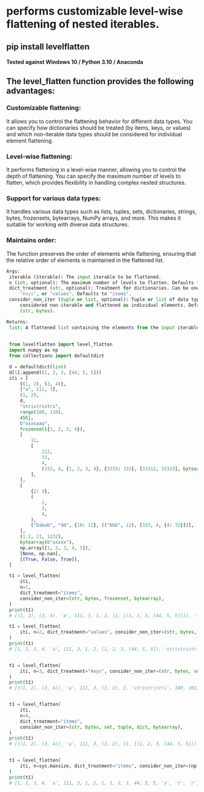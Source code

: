 # performs customizable level-wise flattening of nested iterables.

## pip install levelflatten 

#### Tested against Windows 10 / Python 3.10 / Anaconda 


## The level_flatten function provides the following advantages:

### Customizable flattening: 

It allows you to control the flattening behavior for different data types. 
You can specify how dictionaries should be treated (by items, keys, or values) 
and which non-iterable data types should be considered for individual element flattening.

### Level-wise flattening: 

It performs flattening in a level-wise manner, allowing you to control the depth of 
flattening. You can specify the maximum number of levels to flatten, which provides 
flexibility in handling complex nested structures.

### Support for various data types: 

It handles various data types such as lists, tuples, sets, dictionaries, strings, bytes, 
frozensets, bytearrays, NumPy arrays, and more. 
This makes it suitable for working with diverse data structures.

### Maintains order: 

The function preserves the order of elements while flattening, 
ensuring that the relative order of elements is maintained in the flattened list.

```python
Args:
 iterable (iterable): The input iterable to be flattened.
 n (int, optional): The maximum number of levels to flatten. Defaults to sys.maxsize.
 dict_treatment (str, optional): Treatment for dictionaries. Can be one of "items",
	 "keys", or "values". Defaults to "items".
 consider_non_iter (tuple or list, optional): Tuple or list of data types to be
	 considered non-iterable and flattened as individual elements. Defaults to
	 (str, bytes).

Returns:
 list: A flattened list containing the elements from the input iterable.
 
 
 from levelflatten import level_flatten
 import numpy as np
 from collections import defaultdict

 d = defaultdict(list)
 d[1].append((1, 2, 3, [44, 5, 5]))
 iti = [
	 {(1, 2), (3, 4)},
	 ["a", 111, 3],
	 (1, 2),
	 d,
	 "stristristri",
	 range(100, 110),
	 455j,
	 b"xxxxaaa",
	 frozenset({1, 2, 3, 4}),
	 [
		 11,
		 [
			 222,
			 33,
			 4,
			 (333, 4, {1, 2, 3, 4}, {3333: 333}, [33312, 33323], bytearray(b"xxxxx")),
		 ],
	 ],
	 [
		 {2: 3},
		 (
			 2,
			 3,
			 4,
		 ),
		 ["babab", "dd", {10: 12}, (("bbb", 12), [333, 4, {4: 32}])],
	 ],
	 (1.2, 11, 1232),
	 bytearray(b"xxxxx"),
	 np.array([1, 2, 3, 4, 5]),
	 [None, np.nan],
	 [[True, False, True]],
 ]

 t1 = level_flatten(
	 iti,
	 n=1,
	 dict_treatment="items",
	 consider_non_iter=(str, bytes, frozenset, bytearray),
 )
 print(t1)
 # [(1, 2), (3, 4), 'a', 111, 3, 1, 2, (1, [(1, 2, 3, [44, 5, 5])]), 'stristristri', 100, 101, 102, 103, 104, 105, 106, 107, 108, 109, 455j, b'xxxxaaa', frozenset({1, 2, 3, 4}), 11, [222, 33, 4, (333, 4, {1, 2, 3, 4}, {3333: 333}, [33312, 33323], bytearray(b'xxxxx'))], {2: 3}, (2, 3, 4), ['babab', 'dd', {10: 12}, (('bbb', 12), [333, 4, {4: 32}])], 1.2, 11, 1232, bytearray(b'xxxxx'), 1, 2, 3, 4, 5, None, nan, [True, False, True]]

 t1 = level_flatten(
	 iti, n=2, dict_treatment="values", consider_non_iter=(str, bytes, dict)
 )
 print(t1)
 # [1, 2, 3, 4, 'a', 111, 3, 1, 2, (1, 2, 3, [44, 5, 5]), 'stristristri', 100, 101, 102, 103, 104, 105, 106, 107, 108, 109, 455j, b'xxxxaaa', 1, 2, 3, 4, 11, 222, 33, 4, (333, 4, {1, 2, 3, 4}, {3333: 333}, [33312, 33323], bytearray(b'xxxxx')), {2: 3}, 2, 3, 4, 'babab', 'dd', {10: 12}, (('bbb', 12), [333, 4, {4: 32}]), 1.2, 11, 1232, 120, 120, 120, 120, 120, 1, 2, 3, 4, 5, None, nan, True, False, True]


 t1 = level_flatten(
	 iti, n=3, dict_treatment="keys", consider_non_iter=(str, bytes, set, tuple)
 )
 print(t1)
 # [{(1, 2), (3, 4)}, 'a', 111, 3, (1, 2), 1, 'stristristri', 100, 101, 102, 103, 104, 105, 106, 107, 108, 109, 455j, b'xxxxaaa', 1, 2, 3, 4, 11, 222, 33, 4, (333, 4, {1, 2, 3, 4}, {3333: 333}, [33312, 33323], bytearray(b'xxxxx')), 2, (2, 3, 4), 'babab', 'dd', 10, (('bbb', 12), [333, 4, {4: 32}]), (1.2, 11, 1232), 120, 120, 120, 120, 120, 1, 2, 3, 4, 5, None, nan, True, False, True]


 t1 = level_flatten(
	 iti,
	 n=4,
	 dict_treatment="items",
	 consider_non_iter=(str, bytes, set, tuple, dict, bytearray),
 )
 print(t1)
 # [{(1, 2), (3, 4)}, 'a', 111, 3, (1, 2), (1, [(1, 2, 3, [44, 5, 5])]), 'stristristri', 100, 101, 102, 103, 104, 105, 106, 107, 108, 109, 455j, b'xxxxaaa', 1, 2, 3, 4, 11, 222, 33, 4, (333, 4, {1, 2, 3, 4}, {3333: 333}, [33312, 33323], bytearray(b'xxxxx')), {2: 3}, (2, 3, 4), 'babab', 'dd', {10: 12}, (('bbb', 12), [333, 4, {4: 32}]), (1.2, 11, 1232), bytearray(b'xxxxx'), 1, 2, 3, 4, 5, None, nan, True, False, True]


 t1 = level_flatten(
	 iti, n=sys.maxsize, dict_treatment="items", consider_non_iter=(np.array, np.ndarray)
 )
 print(t1)
 # [1, 2, 3, 4, 'a', 111, 3, 1, 2, 1, 1, 2, 3, 44, 5, 5, 's', 't', 'r', 'i', 's', 't', 'r', 'i', 's', 't', 'r', 'i', 100, 101, 102, 103, 104, 105, 106, 107, 108, 109, 455j, 120, 120, 120, 120, 97, 97, 97, 1, 2, 3, 4, 11, 222, 33, 4, 333, 4, 1, 2, 3, 4, 3333, 333, 33312, 33323, 120, 120, 120, 120, 120, 2, 3, 2, 3, 4, 'b', 'a', 'b', 'a', 'b', 'd', 'd', 10, 12, 'b', 'b', 'b', 12, 333, 4, 4, 32, 1.2, 11, 1232, 120, 120, 120, 120, 120, array([1, 2, 3, 4, 5]), None, nan, True, False, True]


```